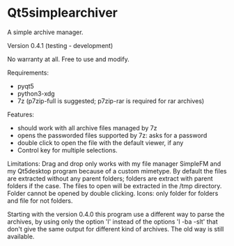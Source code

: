 # Qt5simplearchiver
A simple archive manager.

Version 0.4.1 (testing - development)

No warranty at all. Free to use and modify.

Requirements:
- pyqt5
- python3-xdg
- 7z (p7zip-full is suggested; p7zip-rar is required for rar archives)

Features:
- should work with all archive files managed by 7z
- opens the passworded files supported by 7z: asks for a password
- double click to open the file with the default viewer, if any
- Control key for multiple selections.

Limitations: Drag and drop only works with my file manager SimpleFM and my Qt5desktop program because of a custom mimetype. By default the files are extracted without any parent folders; folders are extract with parent folders if the case. The files to open will be extracted in the /tmp directory. Folder cannot be opened by double clicking. Icons: only folder for folders and file for not folders.

Starting with the version 0.4.0 this program use a different way to parse the archives, by using only the option 'l' instead of the options 'l -ba -slt' that don't give the same output for different kind of archives. The old way is still available.
